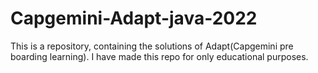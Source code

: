 # Capgemini-Adapt-java-2022
This is a repository, containing the solutions of Adapt(Capgemini pre boarding learning). I have made this repo for only educational purposes.
